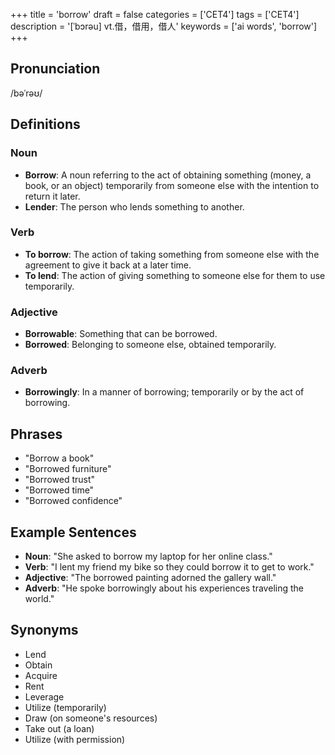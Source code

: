 +++
title = 'borrow'
draft = false
categories = ['CET4']
tags = ['CET4']
description = '[ˈbɔrəu] vt.借，借用，借人'
keywords = ['ai words', 'borrow']
+++

## Pronunciation
/bəˈrəʊ/

## Definitions
### Noun
- **Borrow**: A noun referring to the act of obtaining something (money, a book, or an object) temporarily from someone else with the intention to return it later.
- **Lender**: The person who lends something to another.

### Verb
- **To borrow**: The action of taking something from someone else with the agreement to give it back at a later time.
- **To lend**: The action of giving something to someone else for them to use temporarily.

### Adjective
- **Borrowable**: Something that can be borrowed.
- **Borrowed**: Belonging to someone else, obtained temporarily.

### Adverb
- **Borrowingly**: In a manner of borrowing; temporarily or by the act of borrowing.

## Phrases
- "Borrow a book"
- "Borrowed furniture"
- "Borrowed trust"
- "Borrowed time"
- "Borrowed confidence"

## Example Sentences
- **Noun**: "She asked to borrow my laptop for her online class."
- **Verb**: "I lent my friend my bike so they could borrow it to get to work."
- **Adjective**: "The borrowed painting adorned the gallery wall."
- **Adverb**: "He spoke borrowingly about his experiences traveling the world."

## Synonyms
- Lend
- Obtain
- Acquire
- Rent
- Leverage
- Utilize (temporarily)
- Draw (on someone's resources)
- Take out (a loan)
- Utilize (with permission)
